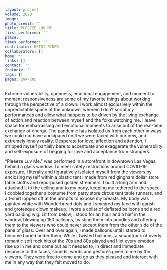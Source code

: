 ```yaml
---
layout: project
volume: 2020
image: ''
photo_credit: ''
title: PLEEEZE LUV ME.
first_performed: ''
place: ''
times_performed: ''
contributor: HEIDI RIDER
collaborators: []
home: ''
links: []
contact: ''
footnote: ''
tags: []
pages: 204-205
---
```

Extreme vulnerability, openness, emotional engagement, and moment to moment responsiveness are some of my favorite things about working through the perspective of a clown. I work almost exclusively within the unpredictable space of the unknown, wherein I don’t script my performances and allow what happens to be driven by the living exchange of action and reaction between myself and the folks watching me. I leave space for embarrassing and emotional moments to arise out of the real-time exchange of energy. The pandemic has isolated us from each other in ways we could not have anticipated until we were faced with our new, and extremely lonely reality. Desperate for love, affection and attention, I stripped myself partially bare to accentuate and exaggerate the vulnerability and self-exposure of begging for love and acceptance from strangers.

“Pleeeze Luv Me.” was performed in a storefront in downtown Las Vegas, behind a glass window. To meet safety restrictions around COVID-19 exposure, I literally and figuratively isolated myself from the viewers by enclosing myself within a plastic tent I made from red gingham dollar store table cloths and repurposed golden streamers. I built a long arm and attached it to the ceiling and to my body, keeping me tethered to the space. I cobbled together a costume from party store circus tent table runners, and a t-shirt lopped off at the armpits to expose my breasts. My body was painted white with Wonderbread dots and I smeared my face with garish and grotesque clown makeup. I wore a collar of deflated balloons and a red yard balding wig. Lit from below, I stood for an hour and a half in the window, blowing up 150 balloons, twisting them into poodles and offering them to the viewers who could never accept them from the other side of the pane of glass. Over and over again, I made balloons until I started to become buried under them. While I twisted balloons, a soundtrack of overly romantic soft rock hits of the 70s and 80s played and I let every emotion rise up in me and come out as it needed to, in direct and immediate response to the faces, sounds, words and gestures given to me by the viewers. They were free to come and go as they pleased and interact with me in any way that they felt moved to do.